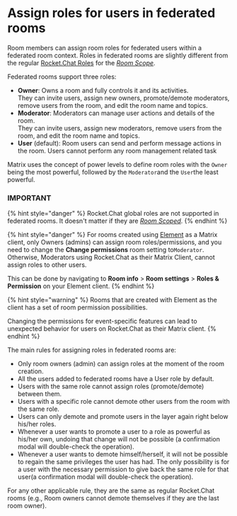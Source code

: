 # Assign roles for users in federated rooms

Room members can assign room roles for federated users within a federated room context. Roles in federated rooms are slightly different from the regular [Rocket.Chat Roles](../../../../permissions/#default-roles) for the [_Room Scope_](../../../../permissions/#scope-of-roles).

Federated rooms support three roles:

* **Owner**: Owns a room and fully controls it and its activities.\
  They can invite users, assign new owners, promote/demote moderators, remove users from the room, and edit the room name and topics.
* **Moderator**: Moderators can manage user actions and details of the room.\
  They can invite users, assign new moderators, remove users from the room, and edit the room name and topics.
* **User** (default): Room users can send and perform message actions in the room. Users cannot perform any room management related task

Matrix uses the concept of power levels to define room roles with the `Owner` being the most powerful, followed by the `Moderator`and the `User`the least powerful.

### IMPORTANT

{% hint style="danger" %}
Rocket.Chat global roles are not supported in federated rooms. It doesn't matter if they are [_Room Scoped_](../../../../permissions/#scope-of-roles).
{% endhint %}

{% hint style="danger" %}
For rooms created using [Element](https://app.element.io/#/welcome) as a Matrix client, only Owners (admins) can assign room roles/permissions, and you need to change the **Change permissions** room setting to`Moderator`. Otherwise, Moderators using Rocket.Chat as their Matrix Client, cannot assign roles to other users.

This can be done by navigating to **Room info** > **Room settings** > **Roles & Permission** on your Element client.
{% endhint %}

{% hint style="warning" %}
Rooms that are created with Element as the client has a set of room permission possibilities.

Changing the permissions for event-specific features can lead to unexpected behavior for users on Rocket.Chat as their Matrix client.
{% endhint %}

The main rules for assigning roles in federated rooms are:

* Only room owners (admin) can assign roles at the moment of the room creation.
* All the users added to federated rooms have a User role by default.
* Users with the same role cannot assign roles (promote/demote) between them.
* Users with a specific role cannot demote other users from the room with the same role.
* Users can only demote and promote users in the layer again right below his/her roles.
* Whenever a user wants to promote a user to a role as powerful as his/her own, undoing that change will not be possible (a confirmation modal will double-check the operation).
* Whenever a user wants to demote himself/herself, it will not be possible to regain the same privileges the user has had. The only possibility is for a user with the necessary permission to give back the same role for that user(a confirmation modal will double-check the operation).

For any other applicable rule, they are the same as regular Rocket.Chat rooms (e.g., Room owners cannot demote themselves if they are the last room owner).
